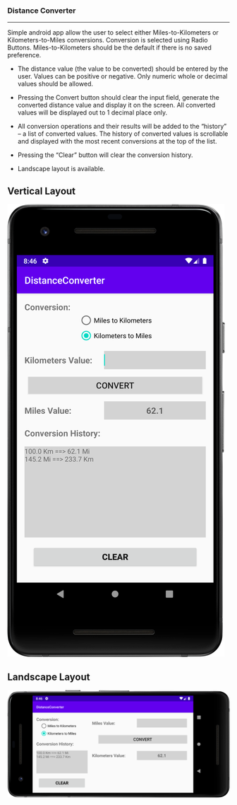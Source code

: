 ### Distance Converter
---
Simple android app allow the user to select either Miles-to-Kilometers or Kilometers-to-Miles
conversions. Conversion is selected using Radio Buttons. Miles-to-Kilometers should be the default
if there is no saved preference.

- The distance value (the value to be converted) should be entered by the user. Values can be
positive or negative. Only numeric whole or decimal values should be allowed.

- Pressing the Convert button should clear the input field, generate the converted distance value and
display it on the screen. All converted values will be displayed out to 1 decimal place only.

- All conversion operations and their results will be added to the “history” – a list of converted
values. The history of converted values is scrollable and displayed with the most recent
conversions at the top of the list.

- Pressing the “Clear” button will clear the conversion history.

- Landscape layout is available.

## Vertical Layout
![Vertical Layout](https://github.com/allanzguan/DistanceConverter/blob/master/screenshot/device-2020-11-27-204616.png)

## Landscape Layout
![Landscape Layout](https://github.com/allanzguan/DistanceConverter/blob/master/screenshot/device-2020-11-27-204704.png)
